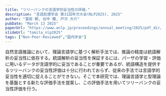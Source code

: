 ```yaml
---
title: "ツリーバンクの言語学的妥当性の評価."
description: "言語処理学会 第31回年次大会(NLP2025), 2025"
auther: "富田 朝, 谷中 瞳, 戸次 大介"
pubDate: "March 13 2025"
paperUrl: "https://www.anlp.jp/proceedings/annual_meeting/2025/pdf_dir/Q9-18.pdf"
slideUrl: "tomita_nlp2025"
tags: ["Non-Peer-Reviewed","国内学会"]
---
```

自然言語推論において、理論言語学に基づく解析手法では、推論の精度は統語解析の妥当性に依存する。統語解析の妥当性を保証するには、パーザの学習・評価に用いるデータが言語学的に妥当であることが重要であるが、統語構造を提供するツリーバンクの妥当性評価は十分に行われておらず、従来の手法では言語学的妥当性を適切に捉えることができない。そこで本研究では、理論言語学と型理論を基盤とする新たな評価手法を提案し、この評価手法を用いてツリーバンクの妥当性評価を行う。